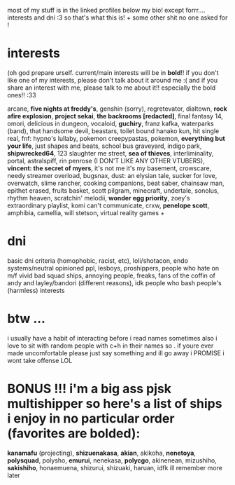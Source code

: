 

most of my stuff is in the linked profiles below my bio! except forrr.... interests and dni :3 so that's what this is! + some other shit no one asked for !

# interests 
(oh god prepare urself. current/main interests will be in **bold**!! if you don't like one of my interests, please don't talk about it around me :( and if you share an interest with me, please talk to me about it!! especially the bold ones!! :33

arcane, **five nights at freddy's**, genshin (sorry), regretevator, dialtown, **rock afire explosion**, **project sekai**, **the backrooms [redacted]**, final fantasy 14, omori, delicious in dungeon, vocaloid, **guchiry**, franz kafka, waterparks (band), that handsome devil, beastars, toilet bound hanako kun, hit single real, fnf: hypno's lullaby, pokemon creepypastas, pokemon, **everything but your life**, just shapes and beats, school bus graveyard, indigo park, **shipwrecked64**, 123 slaughter me street, **sea of thieves**, interliminality, portal, astralspiff, rin penrose (I DON'T LIKE ANY OTHER VTUBERS), **vincent: the secret of myers**, it's not me it's my basement, crowscare, needy streamer overload, bugsnax, dust: an elysian tale, sucker for love, overwatch, slime rancher, cooking companions, beat saber, chainsaw man, epithet erased, fruits basket, scott pilgram, minecraft, undertale, sonolus, rhythm heaven, scratchin' melodii, **wonder egg priority**, zoey's extraordinary playlist, komi can't communicate, crxw, **penelope scott**, amphibia, camellia, will stetson, virtual reality games +

# dni

basic dni criteria (homophobic, racist, etc), loli/shotacon, endo systems/neutral opinioned ppl, lesboys, proshippers, people who hate on m/f vivid bad squad ships, annoying people, freaks, fans of the coffin of andy and layley/bandori (different reasons), idk people who bash people's (harmless) interests

# btw ...

i usually have a habit of interacting before i read names sometimes also i love to sit with random people with c+h in their names so . if youre ever made uncomfortable please just say something and ill go away i PROMISE i wont take offense LOL

# BONUS !!! i'm a big ass pjsk multishipper so here's a list of ships i enjoy in no particular order (favorites are bolded):

**kanamafu** (projecting), **shizuenakasa**, **akian**, akikoha, **nenetoya**, **polysquad**, polysho, **emurui**, nenekasa, **polycgo**, akinenean, mizushiho, **sakishiho**, honaemuena, shizurui, shizuaki, haruan, idfk ill remember more later
